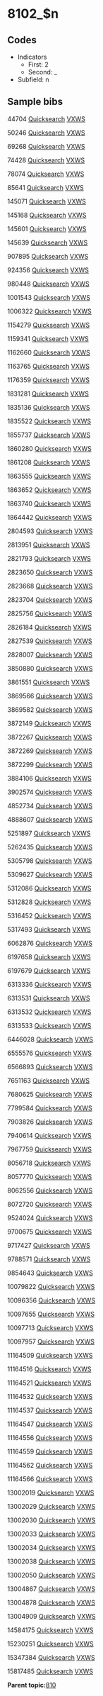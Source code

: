 # 8102\_$n

## Codes

-   Indicators
    -   First: 2
    -   Second: \_
-   Subfield: n

## Sample bibs

44704 [Quicksearch](https://search.library.yale.edu/catalog/44704) [VXWS](http://prodorbis.library.yale.edu:7014/vxws/GetHoldingsService?bibId=44704)

50246 [Quicksearch](https://search.library.yale.edu/catalog/50246) [VXWS](http://prodorbis.library.yale.edu:7014/vxws/GetHoldingsService?bibId=50246)

69268 [Quicksearch](https://search.library.yale.edu/catalog/69268) [VXWS](http://prodorbis.library.yale.edu:7014/vxws/GetHoldingsService?bibId=69268)

74428 [Quicksearch](https://search.library.yale.edu/catalog/74428) [VXWS](http://prodorbis.library.yale.edu:7014/vxws/GetHoldingsService?bibId=74428)

78074 [Quicksearch](https://search.library.yale.edu/catalog/78074) [VXWS](http://prodorbis.library.yale.edu:7014/vxws/GetHoldingsService?bibId=78074)

85641 [Quicksearch](https://search.library.yale.edu/catalog/85641) [VXWS](http://prodorbis.library.yale.edu:7014/vxws/GetHoldingsService?bibId=85641)

145071 [Quicksearch](https://search.library.yale.edu/catalog/145071) [VXWS](http://prodorbis.library.yale.edu:7014/vxws/GetHoldingsService?bibId=145071)

145168 [Quicksearch](https://search.library.yale.edu/catalog/145168) [VXWS](http://prodorbis.library.yale.edu:7014/vxws/GetHoldingsService?bibId=145168)

145601 [Quicksearch](https://search.library.yale.edu/catalog/145601) [VXWS](http://prodorbis.library.yale.edu:7014/vxws/GetHoldingsService?bibId=145601)

145639 [Quicksearch](https://search.library.yale.edu/catalog/145639) [VXWS](http://prodorbis.library.yale.edu:7014/vxws/GetHoldingsService?bibId=145639)

907895 [Quicksearch](https://search.library.yale.edu/catalog/907895) [VXWS](http://prodorbis.library.yale.edu:7014/vxws/GetHoldingsService?bibId=907895)

924356 [Quicksearch](https://search.library.yale.edu/catalog/924356) [VXWS](http://prodorbis.library.yale.edu:7014/vxws/GetHoldingsService?bibId=924356)

980448 [Quicksearch](https://search.library.yale.edu/catalog/980448) [VXWS](http://prodorbis.library.yale.edu:7014/vxws/GetHoldingsService?bibId=980448)

1001543 [Quicksearch](https://search.library.yale.edu/catalog/1001543) [VXWS](http://prodorbis.library.yale.edu:7014/vxws/GetHoldingsService?bibId=1001543)

1006322 [Quicksearch](https://search.library.yale.edu/catalog/1006322) [VXWS](http://prodorbis.library.yale.edu:7014/vxws/GetHoldingsService?bibId=1006322)

1154279 [Quicksearch](https://search.library.yale.edu/catalog/1154279) [VXWS](http://prodorbis.library.yale.edu:7014/vxws/GetHoldingsService?bibId=1154279)

1159341 [Quicksearch](https://search.library.yale.edu/catalog/1159341) [VXWS](http://prodorbis.library.yale.edu:7014/vxws/GetHoldingsService?bibId=1159341)

1162660 [Quicksearch](https://search.library.yale.edu/catalog/1162660) [VXWS](http://prodorbis.library.yale.edu:7014/vxws/GetHoldingsService?bibId=1162660)

1163765 [Quicksearch](https://search.library.yale.edu/catalog/1163765) [VXWS](http://prodorbis.library.yale.edu:7014/vxws/GetHoldingsService?bibId=1163765)

1176359 [Quicksearch](https://search.library.yale.edu/catalog/1176359) [VXWS](http://prodorbis.library.yale.edu:7014/vxws/GetHoldingsService?bibId=1176359)

1831281 [Quicksearch](https://search.library.yale.edu/catalog/1831281) [VXWS](http://prodorbis.library.yale.edu:7014/vxws/GetHoldingsService?bibId=1831281)

1835136 [Quicksearch](https://search.library.yale.edu/catalog/1835136) [VXWS](http://prodorbis.library.yale.edu:7014/vxws/GetHoldingsService?bibId=1835136)

1835522 [Quicksearch](https://search.library.yale.edu/catalog/1835522) [VXWS](http://prodorbis.library.yale.edu:7014/vxws/GetHoldingsService?bibId=1835522)

1855737 [Quicksearch](https://search.library.yale.edu/catalog/1855737) [VXWS](http://prodorbis.library.yale.edu:7014/vxws/GetHoldingsService?bibId=1855737)

1860280 [Quicksearch](https://search.library.yale.edu/catalog/1860280) [VXWS](http://prodorbis.library.yale.edu:7014/vxws/GetHoldingsService?bibId=1860280)

1861208 [Quicksearch](https://search.library.yale.edu/catalog/1861208) [VXWS](http://prodorbis.library.yale.edu:7014/vxws/GetHoldingsService?bibId=1861208)

1863555 [Quicksearch](https://search.library.yale.edu/catalog/1863555) [VXWS](http://prodorbis.library.yale.edu:7014/vxws/GetHoldingsService?bibId=1863555)

1863652 [Quicksearch](https://search.library.yale.edu/catalog/1863652) [VXWS](http://prodorbis.library.yale.edu:7014/vxws/GetHoldingsService?bibId=1863652)

1863740 [Quicksearch](https://search.library.yale.edu/catalog/1863740) [VXWS](http://prodorbis.library.yale.edu:7014/vxws/GetHoldingsService?bibId=1863740)

1864442 [Quicksearch](https://search.library.yale.edu/catalog/1864442) [VXWS](http://prodorbis.library.yale.edu:7014/vxws/GetHoldingsService?bibId=1864442)

2804593 [Quicksearch](https://search.library.yale.edu/catalog/2804593) [VXWS](http://prodorbis.library.yale.edu:7014/vxws/GetHoldingsService?bibId=2804593)

2813951 [Quicksearch](https://search.library.yale.edu/catalog/2813951) [VXWS](http://prodorbis.library.yale.edu:7014/vxws/GetHoldingsService?bibId=2813951)

2821793 [Quicksearch](https://search.library.yale.edu/catalog/2821793) [VXWS](http://prodorbis.library.yale.edu:7014/vxws/GetHoldingsService?bibId=2821793)

2823650 [Quicksearch](https://search.library.yale.edu/catalog/2823650) [VXWS](http://prodorbis.library.yale.edu:7014/vxws/GetHoldingsService?bibId=2823650)

2823668 [Quicksearch](https://search.library.yale.edu/catalog/2823668) [VXWS](http://prodorbis.library.yale.edu:7014/vxws/GetHoldingsService?bibId=2823668)

2823704 [Quicksearch](https://search.library.yale.edu/catalog/2823704) [VXWS](http://prodorbis.library.yale.edu:7014/vxws/GetHoldingsService?bibId=2823704)

2825756 [Quicksearch](https://search.library.yale.edu/catalog/2825756) [VXWS](http://prodorbis.library.yale.edu:7014/vxws/GetHoldingsService?bibId=2825756)

2826184 [Quicksearch](https://search.library.yale.edu/catalog/2826184) [VXWS](http://prodorbis.library.yale.edu:7014/vxws/GetHoldingsService?bibId=2826184)

2827539 [Quicksearch](https://search.library.yale.edu/catalog/2827539) [VXWS](http://prodorbis.library.yale.edu:7014/vxws/GetHoldingsService?bibId=2827539)

2828007 [Quicksearch](https://search.library.yale.edu/catalog/2828007) [VXWS](http://prodorbis.library.yale.edu:7014/vxws/GetHoldingsService?bibId=2828007)

3850880 [Quicksearch](https://search.library.yale.edu/catalog/3850880) [VXWS](http://prodorbis.library.yale.edu:7014/vxws/GetHoldingsService?bibId=3850880)

3861551 [Quicksearch](https://search.library.yale.edu/catalog/3861551) [VXWS](http://prodorbis.library.yale.edu:7014/vxws/GetHoldingsService?bibId=3861551)

3869566 [Quicksearch](https://search.library.yale.edu/catalog/3869566) [VXWS](http://prodorbis.library.yale.edu:7014/vxws/GetHoldingsService?bibId=3869566)

3869582 [Quicksearch](https://search.library.yale.edu/catalog/3869582) [VXWS](http://prodorbis.library.yale.edu:7014/vxws/GetHoldingsService?bibId=3869582)

3872149 [Quicksearch](https://search.library.yale.edu/catalog/3872149) [VXWS](http://prodorbis.library.yale.edu:7014/vxws/GetHoldingsService?bibId=3872149)

3872267 [Quicksearch](https://search.library.yale.edu/catalog/3872267) [VXWS](http://prodorbis.library.yale.edu:7014/vxws/GetHoldingsService?bibId=3872267)

3872269 [Quicksearch](https://search.library.yale.edu/catalog/3872269) [VXWS](http://prodorbis.library.yale.edu:7014/vxws/GetHoldingsService?bibId=3872269)

3872299 [Quicksearch](https://search.library.yale.edu/catalog/3872299) [VXWS](http://prodorbis.library.yale.edu:7014/vxws/GetHoldingsService?bibId=3872299)

3884106 [Quicksearch](https://search.library.yale.edu/catalog/3884106) [VXWS](http://prodorbis.library.yale.edu:7014/vxws/GetHoldingsService?bibId=3884106)

3902574 [Quicksearch](https://search.library.yale.edu/catalog/3902574) [VXWS](http://prodorbis.library.yale.edu:7014/vxws/GetHoldingsService?bibId=3902574)

4852734 [Quicksearch](https://search.library.yale.edu/catalog/4852734) [VXWS](http://prodorbis.library.yale.edu:7014/vxws/GetHoldingsService?bibId=4852734)

4888607 [Quicksearch](https://search.library.yale.edu/catalog/4888607) [VXWS](http://prodorbis.library.yale.edu:7014/vxws/GetHoldingsService?bibId=4888607)

5251897 [Quicksearch](https://search.library.yale.edu/catalog/5251897) [VXWS](http://prodorbis.library.yale.edu:7014/vxws/GetHoldingsService?bibId=5251897)

5262435 [Quicksearch](https://search.library.yale.edu/catalog/5262435) [VXWS](http://prodorbis.library.yale.edu:7014/vxws/GetHoldingsService?bibId=5262435)

5305798 [Quicksearch](https://search.library.yale.edu/catalog/5305798) [VXWS](http://prodorbis.library.yale.edu:7014/vxws/GetHoldingsService?bibId=5305798)

5309627 [Quicksearch](https://search.library.yale.edu/catalog/5309627) [VXWS](http://prodorbis.library.yale.edu:7014/vxws/GetHoldingsService?bibId=5309627)

5312086 [Quicksearch](https://search.library.yale.edu/catalog/5312086) [VXWS](http://prodorbis.library.yale.edu:7014/vxws/GetHoldingsService?bibId=5312086)

5312828 [Quicksearch](https://search.library.yale.edu/catalog/5312828) [VXWS](http://prodorbis.library.yale.edu:7014/vxws/GetHoldingsService?bibId=5312828)

5316452 [Quicksearch](https://search.library.yale.edu/catalog/5316452) [VXWS](http://prodorbis.library.yale.edu:7014/vxws/GetHoldingsService?bibId=5316452)

5317493 [Quicksearch](https://search.library.yale.edu/catalog/5317493) [VXWS](http://prodorbis.library.yale.edu:7014/vxws/GetHoldingsService?bibId=5317493)

6062876 [Quicksearch](https://search.library.yale.edu/catalog/6062876) [VXWS](http://prodorbis.library.yale.edu:7014/vxws/GetHoldingsService?bibId=6062876)

6197658 [Quicksearch](https://search.library.yale.edu/catalog/6197658) [VXWS](http://prodorbis.library.yale.edu:7014/vxws/GetHoldingsService?bibId=6197658)

6197679 [Quicksearch](https://search.library.yale.edu/catalog/6197679) [VXWS](http://prodorbis.library.yale.edu:7014/vxws/GetHoldingsService?bibId=6197679)

6313336 [Quicksearch](https://search.library.yale.edu/catalog/6313336) [VXWS](http://prodorbis.library.yale.edu:7014/vxws/GetHoldingsService?bibId=6313336)

6313531 [Quicksearch](https://search.library.yale.edu/catalog/6313531) [VXWS](http://prodorbis.library.yale.edu:7014/vxws/GetHoldingsService?bibId=6313531)

6313532 [Quicksearch](https://search.library.yale.edu/catalog/6313532) [VXWS](http://prodorbis.library.yale.edu:7014/vxws/GetHoldingsService?bibId=6313532)

6313533 [Quicksearch](https://search.library.yale.edu/catalog/6313533) [VXWS](http://prodorbis.library.yale.edu:7014/vxws/GetHoldingsService?bibId=6313533)

6446028 [Quicksearch](https://search.library.yale.edu/catalog/6446028) [VXWS](http://prodorbis.library.yale.edu:7014/vxws/GetHoldingsService?bibId=6446028)

6555576 [Quicksearch](https://search.library.yale.edu/catalog/6555576) [VXWS](http://prodorbis.library.yale.edu:7014/vxws/GetHoldingsService?bibId=6555576)

6566893 [Quicksearch](https://search.library.yale.edu/catalog/6566893) [VXWS](http://prodorbis.library.yale.edu:7014/vxws/GetHoldingsService?bibId=6566893)

7651163 [Quicksearch](https://search.library.yale.edu/catalog/7651163) [VXWS](http://prodorbis.library.yale.edu:7014/vxws/GetHoldingsService?bibId=7651163)

7680625 [Quicksearch](https://search.library.yale.edu/catalog/7680625) [VXWS](http://prodorbis.library.yale.edu:7014/vxws/GetHoldingsService?bibId=7680625)

7799584 [Quicksearch](https://search.library.yale.edu/catalog/7799584) [VXWS](http://prodorbis.library.yale.edu:7014/vxws/GetHoldingsService?bibId=7799584)

7903826 [Quicksearch](https://search.library.yale.edu/catalog/7903826) [VXWS](http://prodorbis.library.yale.edu:7014/vxws/GetHoldingsService?bibId=7903826)

7940614 [Quicksearch](https://search.library.yale.edu/catalog/7940614) [VXWS](http://prodorbis.library.yale.edu:7014/vxws/GetHoldingsService?bibId=7940614)

7967759 [Quicksearch](https://search.library.yale.edu/catalog/7967759) [VXWS](http://prodorbis.library.yale.edu:7014/vxws/GetHoldingsService?bibId=7967759)

8056718 [Quicksearch](https://search.library.yale.edu/catalog/8056718) [VXWS](http://prodorbis.library.yale.edu:7014/vxws/GetHoldingsService?bibId=8056718)

8057770 [Quicksearch](https://search.library.yale.edu/catalog/8057770) [VXWS](http://prodorbis.library.yale.edu:7014/vxws/GetHoldingsService?bibId=8057770)

8062556 [Quicksearch](https://search.library.yale.edu/catalog/8062556) [VXWS](http://prodorbis.library.yale.edu:7014/vxws/GetHoldingsService?bibId=8062556)

8072720 [Quicksearch](https://search.library.yale.edu/catalog/8072720) [VXWS](http://prodorbis.library.yale.edu:7014/vxws/GetHoldingsService?bibId=8072720)

9524024 [Quicksearch](https://search.library.yale.edu/catalog/9524024) [VXWS](http://prodorbis.library.yale.edu:7014/vxws/GetHoldingsService?bibId=9524024)

9700675 [Quicksearch](https://search.library.yale.edu/catalog/9700675) [VXWS](http://prodorbis.library.yale.edu:7014/vxws/GetHoldingsService?bibId=9700675)

9717427 [Quicksearch](https://search.library.yale.edu/catalog/9717427) [VXWS](http://prodorbis.library.yale.edu:7014/vxws/GetHoldingsService?bibId=9717427)

9788571 [Quicksearch](https://search.library.yale.edu/catalog/9788571) [VXWS](http://prodorbis.library.yale.edu:7014/vxws/GetHoldingsService?bibId=9788571)

9854643 [Quicksearch](https://search.library.yale.edu/catalog/9854643) [VXWS](http://prodorbis.library.yale.edu:7014/vxws/GetHoldingsService?bibId=9854643)

10079822 [Quicksearch](https://search.library.yale.edu/catalog/10079822) [VXWS](http://prodorbis.library.yale.edu:7014/vxws/GetHoldingsService?bibId=10079822)

10096356 [Quicksearch](https://search.library.yale.edu/catalog/10096356) [VXWS](http://prodorbis.library.yale.edu:7014/vxws/GetHoldingsService?bibId=10096356)

10097655 [Quicksearch](https://search.library.yale.edu/catalog/10097655) [VXWS](http://prodorbis.library.yale.edu:7014/vxws/GetHoldingsService?bibId=10097655)

10097713 [Quicksearch](https://search.library.yale.edu/catalog/10097713) [VXWS](http://prodorbis.library.yale.edu:7014/vxws/GetHoldingsService?bibId=10097713)

10097957 [Quicksearch](https://search.library.yale.edu/catalog/10097957) [VXWS](http://prodorbis.library.yale.edu:7014/vxws/GetHoldingsService?bibId=10097957)

11164509 [Quicksearch](https://search.library.yale.edu/catalog/11164509) [VXWS](http://prodorbis.library.yale.edu:7014/vxws/GetHoldingsService?bibId=11164509)

11164516 [Quicksearch](https://search.library.yale.edu/catalog/11164516) [VXWS](http://prodorbis.library.yale.edu:7014/vxws/GetHoldingsService?bibId=11164516)

11164521 [Quicksearch](https://search.library.yale.edu/catalog/11164521) [VXWS](http://prodorbis.library.yale.edu:7014/vxws/GetHoldingsService?bibId=11164521)

11164532 [Quicksearch](https://search.library.yale.edu/catalog/11164532) [VXWS](http://prodorbis.library.yale.edu:7014/vxws/GetHoldingsService?bibId=11164532)

11164537 [Quicksearch](https://search.library.yale.edu/catalog/11164537) [VXWS](http://prodorbis.library.yale.edu:7014/vxws/GetHoldingsService?bibId=11164537)

11164547 [Quicksearch](https://search.library.yale.edu/catalog/11164547) [VXWS](http://prodorbis.library.yale.edu:7014/vxws/GetHoldingsService?bibId=11164547)

11164556 [Quicksearch](https://search.library.yale.edu/catalog/11164556) [VXWS](http://prodorbis.library.yale.edu:7014/vxws/GetHoldingsService?bibId=11164556)

11164559 [Quicksearch](https://search.library.yale.edu/catalog/11164559) [VXWS](http://prodorbis.library.yale.edu:7014/vxws/GetHoldingsService?bibId=11164559)

11164562 [Quicksearch](https://search.library.yale.edu/catalog/11164562) [VXWS](http://prodorbis.library.yale.edu:7014/vxws/GetHoldingsService?bibId=11164562)

11164566 [Quicksearch](https://search.library.yale.edu/catalog/11164566) [VXWS](http://prodorbis.library.yale.edu:7014/vxws/GetHoldingsService?bibId=11164566)

13002019 [Quicksearch](https://search.library.yale.edu/catalog/13002019) [VXWS](http://prodorbis.library.yale.edu:7014/vxws/GetHoldingsService?bibId=13002019)

13002029 [Quicksearch](https://search.library.yale.edu/catalog/13002029) [VXWS](http://prodorbis.library.yale.edu:7014/vxws/GetHoldingsService?bibId=13002029)

13002030 [Quicksearch](https://search.library.yale.edu/catalog/13002030) [VXWS](http://prodorbis.library.yale.edu:7014/vxws/GetHoldingsService?bibId=13002030)

13002033 [Quicksearch](https://search.library.yale.edu/catalog/13002033) [VXWS](http://prodorbis.library.yale.edu:7014/vxws/GetHoldingsService?bibId=13002033)

13002034 [Quicksearch](https://search.library.yale.edu/catalog/13002034) [VXWS](http://prodorbis.library.yale.edu:7014/vxws/GetHoldingsService?bibId=13002034)

13002038 [Quicksearch](https://search.library.yale.edu/catalog/13002038) [VXWS](http://prodorbis.library.yale.edu:7014/vxws/GetHoldingsService?bibId=13002038)

13002050 [Quicksearch](https://search.library.yale.edu/catalog/13002050) [VXWS](http://prodorbis.library.yale.edu:7014/vxws/GetHoldingsService?bibId=13002050)

13004867 [Quicksearch](https://search.library.yale.edu/catalog/13004867) [VXWS](http://prodorbis.library.yale.edu:7014/vxws/GetHoldingsService?bibId=13004867)

13004878 [Quicksearch](https://search.library.yale.edu/catalog/13004878) [VXWS](http://prodorbis.library.yale.edu:7014/vxws/GetHoldingsService?bibId=13004878)

13004909 [Quicksearch](https://search.library.yale.edu/catalog/13004909) [VXWS](http://prodorbis.library.yale.edu:7014/vxws/GetHoldingsService?bibId=13004909)

14584175 [Quicksearch](https://search.library.yale.edu/catalog/14584175) [VXWS](http://prodorbis.library.yale.edu:7014/vxws/GetHoldingsService?bibId=14584175)

15230251 [Quicksearch](https://search.library.yale.edu/catalog/15230251) [VXWS](http://prodorbis.library.yale.edu:7014/vxws/GetHoldingsService?bibId=15230251)

15347384 [Quicksearch](https://search.library.yale.edu/catalog/15347384) [VXWS](http://prodorbis.library.yale.edu:7014/vxws/GetHoldingsService?bibId=15347384)

15817485 [Quicksearch](https://search.library.yale.edu/catalog/15817485) [VXWS](http://prodorbis.library.yale.edu:7014/vxws/GetHoldingsService?bibId=15817485)

**Parent topic:**[810](../../tags/810/810.md)

